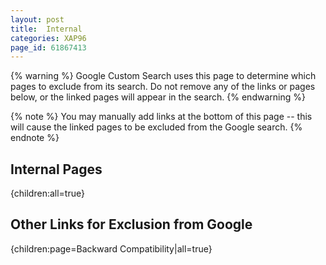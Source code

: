```yaml
---
layout: post
title:  Internal
categories: XAP96
page_id: 61867413
---
```


{% warning %}
Google Custom Search uses this page to determine which pages to exclude from its search. Do not remove any of the links or pages below, or the linked pages will appear in the search.
{% endwarning %}

{% note %}
You may manually add links at the bottom of this page -- this will cause the linked pages to be excluded from the Google search.
{% endnote %}

## Internal Pages

{children:all=true}

## Other Links for Exclusion from Google

{children:page=Backward Compatibility|all=true}
